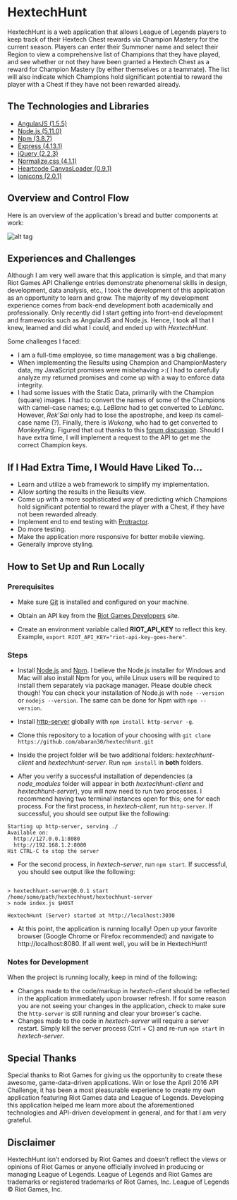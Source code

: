 # HextechHunt

HextechHunt is a web application that allows League of Legends players to keep track of their Hextech Chest rewards via Champion Mastery for the current season. Players can enter their Summoner name and select their Region to view a comprehensive list of Champions that they have played, and see whether or not they have been granted a Hextech Chest as a reward for Champion Mastery (by either themselves or a teammate). The list will also indicate which Champions hold significant potential to reward the player with a Chest if they have not been rewarded already.

## The Technologies and Libraries
+ [AngularJS (1.5.5)](https://angularjs.org/)
+ [Node.js (5.11.0)](https://nodejs.org/en/)
+ [Npm (3.8.7)](https://www.npmjs.com/)
+ [Express (4.13.1)](http://expressjs.com/)
+ [jQuery (2.2.3)](https://jquery.com/)
+ [Normalize.css (4.1.1)](https://necolas.github.io/normalize.css/)
+ [Heartcode CanvasLoader (0.9.1)](https://github.com/heartcode/CanvasLoader)
+ [Ionicons (2.0.1)](http://ionicons.com/)

## Overview and Control Flow
Here is an overview of the application's bread and butter components at work:

![alt tag](hextechhunt-overview.png)

## Experiences and Challenges
Although I am very well aware that this application is simple, and that many Riot Games API Challenge entries demonstrate phenomenal skills in design, development, data analysis, etc., I took the development of this application as an opportunity to learn and grow. The majority of my development experience comes from back-end development both academically and professionally. Only recently did I start getting into front-end development and frameworks such as AngularJS and Node.js. Hence, I took all that I knew, learned and did what I could, and ended up with *HextechHunt*.

Some challenges I faced:
+ I am a full-time employee, so time management was a big challenge.
+ When implementing the Results using Champion and ChampionMastery data, my JavaScript promises were misbehaving >:( I had to carefully analyze my returned promises and come up with a way to enforce data integrity.
+ I had some issues with the Static Data, primarily with the Champion (square) images. I had to convert the names of some of the Champions with camel-case names; e.g. *LeBlanc* had to get converted to *Leblanc*. However, *Rek'Sai* only had to lose the apostrophe, and keep its camel-case name (?). Finally, there is *Wukong*, who had to get converted to *MonkeyKing*. Figured that out thanks to this [forum discussion](https://developer.riotgames.com/discussion/community-discussion/show/p7fE97po). Should I have extra time, I will implement a request to the API to get me the correct Champion keys.

## If I Had Extra Time, I Would Have Liked To...
+ Learn and utilize a web framework to simplify my implementation.
+ Allow sorting the results in the Results view.
+ Come up with a more sophisticated way of predicting which Champions hold significant potential to reward the player with a Chest, if they have not been rewarded already.
+ Implement end to end testing with [Protractor](http://angular.github.io/protractor/#/).
+ Do more testing.
+ Make the application more responsive for better mobile viewing.
+ Generally improve styling.

## How to Set Up and Run Locally
### Prerequisites
+ Make sure [Git](https://git-scm.com/) is installed and configured on your machine.

+ Obtain an API key from the [Riot Games Developers](https://developer.riotgames.com/) site.

+ Create an environment variable called **RIOT_API_KEY** to reflect this key. Example, `export RIOT_API_KEY="riot-api-key-goes-here"`.

### Steps
+ Install [Node.js](https://nodejs.org/en/) and [Npm](https://www.npmjs.com/). I believe the Node.js installer for Windows and Mac will also install Npm for you, while Linux users will be required to install them separately via package manager. Please double check though! You can check your installation of Node.js with `node --version` or `nodejs --version`. The same can be done for Npm with `npm --version`.

+ Install [http-server](https://www.npmjs.com/package/http-server) globally with `npm install http-server -g`.

+ Clone this repository to a location of your choosing with `git clone https://github.com/abaran30/hextechhunt.git`

+ Inside the project folder will be two additional folders: *hextechhunt-client* and *hextechhunt-server*. Run `npm install` in **both** folders.

+ After you verify a successful installation of dependencies (a *node_modules* folder will appear in both *hextechhunt-client* and *hextechhunt-server*), you will now need to run two processes. I recommend having two terminal instances open for this; one for each process. For the first process, in *hextech-client*, run `http-server`. If successful, you should see output like the following:
```
Starting up http-server, serving ./
Available on:
  http://127.0.0.1:8080
  http://192.168.1.2:8080
Hit CTRL-C to stop the server
```

+ For the second process, in *hextech-server*, run `npm start`. If successful, you should see output like the following:
```

> hextechhunt-server@0.0.1 start /home/some/path/hextechhunt/hextechhunt-server
> node index.js $HOST

HextechHunt (Server) started at http://localhost:3030
```

+ At this point, the application is running locally! Open up your favorite browser (Google Chrome or Firefox recommended) and navigate to http://localhost:8080. If all went well, you will be in HextechHunt!

### Notes for Development
When the project is running locally, keep in mind of the following:
+ Changes made to the code/markup in *hextech-client* should be reflected in the application immediately upon browser refresh. If for some reason you are not seeing your changes in the application, check to make sure the `http-server` is still running and clear your browser's cache.
+ Changes made to the code in *hextech-server* will require a server restart. Simply kill the server process (Ctrl + C) and re-run `npm start` in *hextech-server*.

## Special Thanks
Special thanks to Riot Games for giving us the opportunity to create these awesome, game-data-driven applications. Win or lose the April 2016 API Challenge, it has been a most pleasurable experience to create my own application featuring Riot Games data and League of Legends. Developing this application helped me learn more about the aforementioned technologies and API-driven development in general, and for that I am very grateful.

## Disclaimer

HextechHunt isn’t endorsed by Riot Games and doesn’t reflect the views or opinions of Riot Games or anyone officially involved in producing or managing League of Legends.
League of Legends and Riot Games are trademarks or registered trademarks of Riot Games, Inc. League of Legends © Riot Games, Inc.
